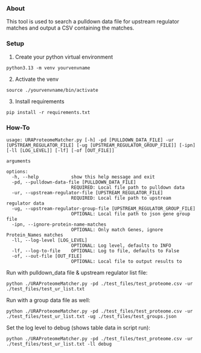 ### About

This tool is used to search a pulldown data file for upstream regulator matches and output a CSV containing the matches.

### Setup

1) Create your python virtual environment
  ```
  python3.13 -m venv yourvenvname
  ```
2) Activate the venv
  ```
  source ./yourvenvname/bin/activate
  ```
3) Install requirements
  ```
  pip install -r requirements.txt
  ```

### How-To
```
usage: URAProteomeMatcher.py [-h] -pd [PULLDOWN_DATA_FILE] -ur [UPSTREAM_REGULATOR_FILE] [-ug [UPSTREAM_REGULATOR_GROUP_FILE]] [-ipn] [-ll [LOG_LEVEL]] [-lf] [-of [OUT_FILE]]

arguments

options:
  -h, --help            show this help message and exit
  -pd, --pulldown-data-file [PULLDOWN_DATA_FILE]
                        REQUIRED: Local file path to pulldown data
  -ur, --upstream-regulator-file [UPSTREAM_REGULATOR_FILE]
                        REQUIRED: Local file path to upstream regulator data
  -ug, --upstream-regulator-group-file [UPSTREAM_REGULATOR_GROUP_FILE]
                        OPTIONAL: Local file path to json gene group file
  -ipn, --ignore-protein-name-matches
                        OPTIONAL: Only match Genes, ignore Protein_Names matches
  -ll, --log-level [LOG_LEVEL]
                        OPTIONAL: Log level, defaults to INFO
  -lf, --log-to-file    OPTIONAL: Log to file, defaults to False
  -of, --out-file [OUT_FILE]
                        OPTIONAL: Local file to output results to
```

Run with pulldown_data file & upstream regulator list file:
```
python ./URAProteomeMatcher.py -pd ./test_files/test_proteome.csv -ur ./test_files/test_ur_list.txt
```

Run with a group data file as well:
```
python ./URAProteomeMatcher.py -pd ./test_files/test_proteome.csv -ur ./test_files/test_ur_list.txt -ug ./test_files/test_groups.json
```

Set the log level to debug (shows table data in script run):
```
python ./URAProteomeMatcher.py -pd ./test_files/test_proteome.csv -ur ./test_files/test_ur_list.txt -ll debug
```
